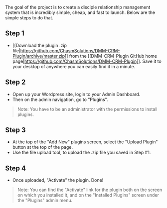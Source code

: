 The goal of the project is to create a disciple relationship management system that is incredibly simple, cheap, and fast to launch. Below are the simple steps to do that. 

## Step 1
- [[Download the plugin .zip file|https://github.com/ChasmSolutions/DMM-CRM-Plugin/archive/master.zip]] from the [[DMM-CRM-Plugin GitHub home page|https://github.com/ChasmSolutions/DMM-CRM-Plugin]]. Save it to your desktop of anywhere you can easily find it in a minute. 

## Step 2
- Open up your Wordpress site, login to your Admin Dashboard. 
- Then on the admin navigation, go to "Plugins". 

> Note: You have to be an administrator with the permissions to install plugins.

## Step 3
- At the top of the "Add New" plugins screen, select the "Upload Plugin" button at the top of the page. 
- Use the file upload tool, to upload the .zip file you saved in Step #1.

## Step 4
- Once uploaded, "Activate" the plugin. Done!

> Note: You can find the "Activate" link for the plugin both on the screen on which you installed it, and on the "Installed Plugins" screen under the "Plugins" admin menu.